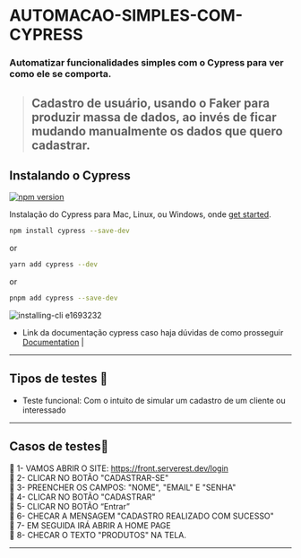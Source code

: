 # AUTOMACAO-SIMPLES-COM-CYPRESS
### Automatizar funcionalidades simples com o Cypress para ver como ele se comporta.
>Cadastro de usuário, usando o Faker para produzir massa de dados, ao invés de ficar mudando manualmente os dados que quero cadastrar.
>---
## Instalando o Cypress

[![npm version](https://badge.fury.io/js/cypress.svg)](https://badge.fury.io/js/cypress)

Instalação do Cypress para Mac, Linux, ou Windows, onde [get started](https://on.cypress.io/install).

```bash
npm install cypress --save-dev
```
or
```bash
yarn add cypress --dev
```
or
```bash
pnpm add cypress --save-dev
```

![installing-cli e1693232](./assets/cypress-installation.gif)

- Link da documentação  cypress caso haja dúvidas de como prosseguir <a href="https://on.cypress.io">Documentation</a> |
- - ---

## Tipos de testes 🤖

- Teste funcional: Com o intuito de simular um cadastro de um cliente ou interessado

- - ---
## Casos de testes📍

📄 1- VAMOS ABRIR O SITE: https://front.serverest.dev/login</BR>
📄 2- CLICAR NO BOTÃO "CADASTRAR-SE"</BR>
📄 3- PREENCHER OS CAMPOS: "NOME", "EMAIL" E "SENHA"</BR>
📄 4- CLICAR NO BOTÃO "CADASTRAR"</BR>
📄 5- CLICAR NO BOTÃO “Entrar”</BR>
📄 6- CHECAR A MENSAGEM "CADASTRO REALIZADO COM SUCESSO"</BR>
📄 7- EM SEGUIDA IRÁ ABRIR A HOME PAGE</BR>
📄 8- CHECAR O TEXTO "PRODUTOS" NA TELA.</BR>
- - ---










